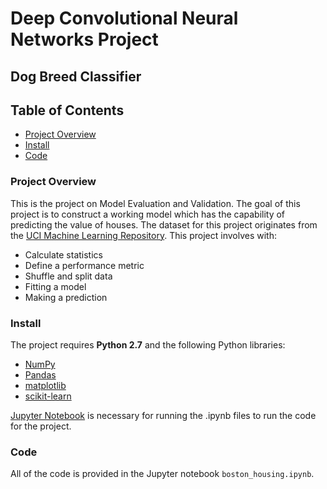 
# Deep Convolutional Neural Networks Project
## Dog Breed Classifier



## Table of Contents  
- [Project Overview](#project-overview)
- [Install](#install)
- [Code](#code)


### <a name="project-overview"></a>Project Overview

This is the project on Model Evaluation and Validation. The goal of this project is to construct a working model which has the capability of predicting the value of houses. The dataset for this project originates from the [UCI Machine Learning Repository](https://archive.ics.uci.edu/ml/datasets/Census+Income). This project involves with: 
- Calculate statistics
- Define a performance metric
- Shuffle and split data
- Fitting a model
- Making a prediction
### <a name="install"></a>Install

The project requires **Python 2.7** and the following Python libraries:

- [NumPy](http://www.numpy.org/)
- [Pandas](pandas.pydata.org/)
- [matplotlib](http://matplotlib.org/)
- [scikit-learn](http://scikit-learn.org/stable/)

[Jupyter Notebook](http://jupyter.org/) is necessary for running the .ipynb files to run the code for the project. 

### <a name="code"></a>Code

All of the code is provided in the Jupyter notebook `boston_housing.ipynb`. 
